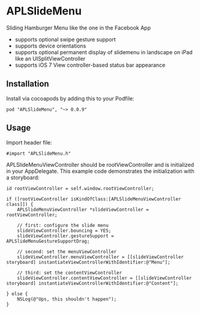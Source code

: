 APLSlideMenu
=========

Sliding Hamburger Menu like the one in the Facebook App

* supports optional swipe gesture support
* supports device orientations
* supports optional permanent display of slidemenu in landscape on iPad like an UISplitViewController
* supports iOS 7 View controller-based status bar appearance

## Installation
Install via cocoapods by adding this to your Podfile:

	pod "APLSlideMenu", "~> 0.0.9"

## Usage
Import header file:

	#import "APLSlideMenu.h"
	
APLSlideMenuViewController should be rootViewController and is initialized in your AppDelegate. This example code demonstrates the initialization with a storyboard:
	
	id rootViewController = self.window.rootViewController;
	
    if ([rootViewController isKindOfClass:[APLSlideMenuViewController class]]) {
        APLSlideMenuViewController *slideViewController = rootViewController;
        
        // first: configure the slide menu
        slideViewController.bouncing = YES;
        slideViewController.gestureSupport = APLSlideMenuGestureSupportDrag;
        
        // second: set the menuViewController
        slideViewController.menuViewController = [[slideViewController storyboard] instantiateViewControllerWithIdentifier:@"Menu"];
        
        // third: set the contentViewController
        slideViewController.contentViewController = [[slideViewController storyboard] instantiateViewControllerWithIdentifier:@"Content"];
        
    } else {
        NSLog(@"Ups, this shouldn't happen");
    }
